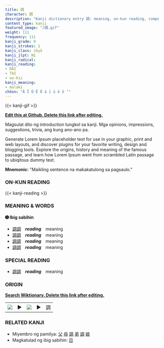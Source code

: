 ```yaml
---
title: 調
character: 調
description: "Kanji dictionary entry 調: meaning, on-kun reading, compounds, origin, related kanji"
content_type: kanji
featured_image: "/調.gif"
weight: 111
frequency: 111
kanji_grade: 9
kanji_strokes: 1
kanji_class: Jōyō
kanji_jlpt: N1
kanji_radical: 
kanji_reading: 
- DAI
- TAI
- oo-kii
kanji_meaning:
- malaki
chōon: "Ā Ī Ū Ē Ō ā ī ū ē ō ’"
---
```

[//]: # (Don't edit the line below. Kanji animated GIF code is automatically generated.)
{{< kanji-gif >}}

[//]: # (Edit below this line.)

**[Edit this at Github. Delete this link after editing.](https://github.com/tim0g/tim/tree/main/content/kanji/調/index.md)**

Magsulat dito ng introduction tungkol sa kanji. Mga opinions, impressions, suggestions, trivia, ang kung ano-ano pa.

Generate Lorem Ipsum placeholder text for use in your graphic, print and web layouts, and discover plugins for your favorite writing, design and blogging tools. Explore the origins, history and meaning of the famous passage, and learn how Lorem Ipsum went from scrambled Latin passage to ubiqitous dummy text.
 
**Mnemonic:** "Maikling sentence na makakatulong sa pagsaulo."

### ON-KUN READING

[//]: # (Don't edit the line below. ON-KUN READING code is automatically generated.)
{{< kanji-reading >}}

### MEANING & WORDS

#### ➊ **Ibig sabihin**
  - [調](../調)[調](../調)　***reading***　meaning
  - [調](../調)[調](../調)　***reading***　meaning
  - [調](../調)[調](../調)　***reading***　meaning
  - [調](../調)[調](../調)　***reading***　meaning

### SPECIAL READING
  - [調](../調)[調](../調)　***reading***　meaning

### ORIGIN

**[Search Wiktionary. Delete this link after editing.](https://wiktionary.org/wiki/調)**
<table class="kanji-table"><tr><td>
<img src="60px-調-bronze.svg.png">
</td><td>▶</td><td>
<img src="60px-調-oracle.svg.png">
</td><td>▶</td>
<td class="kanji-origin">調</td>
</tr></table>

### RELATED KANJI
- Miyembro ng pamilya: [父](../父) [母](../母) [調](../調) [弟](../弟) [調](../調) [娘](../娘)
- Magkatulad ng ibig sabihin: [日](../日)
